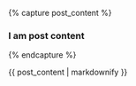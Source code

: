 {% capture post_content %}

### I am post content

{% endcapture %}

{{ post_content | markdownify }}
